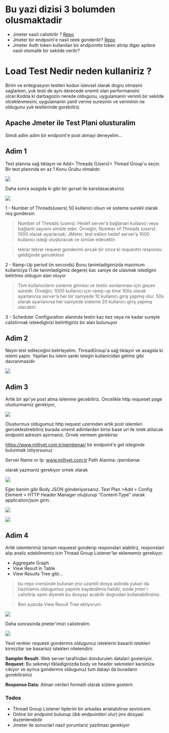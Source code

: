 # Bu yazi dizisi 3 bolumden olusmaktadir

- Jmeter nasil calistirilir ? [Repo](https://github.com/coderaction/jmeter-first-run) 
- Jmeter bir endpoint'e nasil istek gonderilir? [Repo](https://github.com/coderaction/jmeter-rest-api-load-test) 
- Jmeter Auth token kullanilan bir endpointte token alinip diger apilere nasil otomatik bir sekilde verilir?  

# Load Test Nedir neden kullaniriz ?

Birim ve entegrasyon testleri kodun islevsel olarak dogru olmasini saglarken, yuk testi de ayni derecede onemli olan performansini olcer.Kodda ki darbagozin nerede oldugunu, uygulamanin verimli bir sekilde olceklenmesini, uygulamanin yanit verme suresinin ve veriminin ne oldugunu yuk testlerinde gorebiliriz.

## Apache Jmeter ile Test Plani olusturalim

Simdi adim adim bir endpoint'e post atmayi deneyelim...


## Adim 1

Test planına sağ tıklayın ve Add> Threads (Users)> Thread Group'u seçin. Bir test planında en az 1 Konu Grubu olmalıdır.

[![](https://github.com/coderaction/jmeter-rest-api-load-test/blob/main/images/thread%20group.png?raw=true)]()

Daha sonra asagida ki gibi bir gorsel ile karsilasacaksiniz 


[![](https://github.com/coderaction/jmeter-rest-api-load-test/blob/main/images/jmater-thread-group.png)]()


1 - Number of Threads(users) 50 kullanici olsun ve sisteme surekli olarak req gondersin 

> Number of Threads (users): Hedef server’a bağlanan kullanıcı veya bağlantı sayısını simüle eder. Örneğin; Number of Threads (users) 1000 olarak ayarlarsak; JMeter, test edilen hedef server’a 1000 kullanıcı isteği oluşturacak ve simüle edecektir.

> tekrar tekrar request gonderimi ancak bir once ki requestin responsu geldiginde gerceklesir

2 - Ramp-Up period (in seconds) Bunu tanimladigimizda maximum kullaniciya (1.de tanimladigimiz degere) kac saniye de ulasmak istedigini belirtmis oldugun alan oluyor

> Tüm kullanıcıların sisteme girmesi ve testin sonlanması için geçen süredir. Örneğin; 1000 kullanıcı için ramp-up time 100s olarak ayarlanırsa server’a her bir saniyede 10 kullanıcı giriş yapmış olur. 50s olarak ayarlanırsa her saniyede sisteme 20 kullanıcı giriş yapmış olacaktır.

3 - Scheduler Configuration alaninda testin kac kez veya ne kadar sureyle calistirmak isteediginizi belirttiginiz bir alan bulunuyor 

## Adim 2

Neyin test edileceğini belirleyelim. ThreadGroup'a sağ tıklayın ve asagida ki islemi yapin. Yapilan bu islem sanki istegin kullanicidan gelmis gibi davranmasidir

[![](https://github.com/coderaction/jmeter-rest-api-load-test/blob/main/images/jmater-thread-group.png)](https://nodesource.com/products/nsolid)

## Adim 3 

Artik bir api'ye post atma islemine gecebiliriz. Oncelikle http requeset page olusturmamiz gerekiyor,

[![](https://github.com/coderaction/jmeter-rest-api-load-test/blob/main/images/httpRequesetJmeter.png)]()

 Olusturmus oldugumuz http request uzerinden artik post islemleri gerceklestirebiliriz
 burada onemli adimlardan birisi base url ile istek atilacak endpoint adresini ayirmaniz. Ornek vermem gerekirse 

https://www.milliyet.com.tr/pembenar/ bir endpoint'e get isteginde bulunmak istiyorsunuz 

Server Name or Ip: www.milliyet.com.tr 
Path Alanina: /pembenar

olarak yazmaniz gerekiyor ornek olarak 

[![](https://github.com/coderaction/jmeter-rest-api-load-test/blob/main/images/http-request.png)]()

Eğer benim gibi Body JSON gönderiyorsanız. Test Plan >Add > Config Element > HTTP Header Manager oluşturup “Content-Type” olarak application/json girin.

[![](https://github.com/coderaction/jmeter-rest-api-load-test/blob/main/images/httpheadermanager.png)]()

[![](https://github.com/coderaction/jmeter-rest-api-load-test/blob/main/images/httpHeaderManagercontentType.png)]()

## Adim 4 

Artik islemlerimiz tamam requeest gonderip responslari alabilirz, responslari alip analiz edebilmemiz icin Thread Group Listener’lar eklememiz gerekiyor.

- Aggregate Graph
- View Result in Table
- View Results Tree gibi…

> bu repo icerisinde bulunan jmx uzantili dosya aslinda yukari da hazirlamis oldugumuz yapinin kaydedilmis halidir, sizde jmter'i calistirip open diyerek bu dosyayi acabilir dogrudan kullanabilirsiniz.

> Ben suanda View Result Tree ekliyorum.

[![](https://github.com/coderaction/jmeter-rest-api-load-test/blob/main/images/viewResultTree.png)]()

Daha sonrasinda jmeter'imizi calistiralim. 

[![](https://github.com/coderaction/jmeter-rest-api-load-test/blob/main/images/jmeterviewresulttreee.png)]()


Yesil renkler requesti gondermis oldugunuz isteklerin basarili istekleri kirmizilar ise basarisiz istekleri nitelendirir.

**Sampler Result:** Web server tarafindan dondurulen datalari gosteriyor. 
**Request:** Bu sekmeyi tikladiginizda body ve header sekmeleri karsiniza cikiyor ve ayrica gondermis oldugunuz tum datayi da buradann gorebilirsiniz

**Response Data:** Alinan verileri formatli olarak sizlere gosterir.


### Todos
 - Thread Group Listener tiplerini bir arkadas anlatabilirse sevinicem.
 - Online bir endpoint bulunup (ibb endpointleri olur) jmx dosyasi duzenlenebilir
 - Jmeter ile sonuclari nasil yorumlariz yazilmasi gerekiyor




